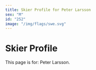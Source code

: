 ```yaml
---
title: Skier Profile for Peter Larsson
sex: "M"
id: "252"
image: "/img/flags/swe.svg" 
---
```


# Skier Profile

This page is for: Peter Larsson.
    